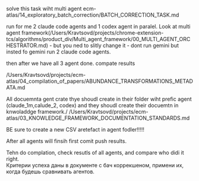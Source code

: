 solve this task wiht multi agent ecm-atlas/14_exploratory_batch_correction/BATCH_CORRECTION_TASK.md

run for me 2 claude code agents and 1 codex agent in paralel. Look at multi agent framework(/Users/Kravtsovd/projects/chrome-extension-tcs/algorithms/product_div/Multi_agent_framework/00_MULTI_AGENT_ORCHESTRATOR.md) - but you ned to slitly change it - dont run gemini
but insted fo gemini run 2 claude code agents. 

then after we have all 3 agent done. compate results 

/Users/Kravtsovd/projects/ecm-atlas/04_compilation_of_papers/ABUNDANCE_TRANSFORMATIONS_METADATA.md

All docuemnta gent crate thye shoudl create in their folder wiht prefic agent (claude_1m,calude_2, codex) and they shoudl create their docuemtn in knwoladdge framework./ /Users/Kravtsovd/projects/ecm-atlas/03_KNOWLEDGE_FRAMEWORK_DOCUMENTATION_STANDARDS.md

BE sure to create  a new CSV aretefact in agent fodler!!!!! 

After all agents will finsih first comit push results. 

Tehn do complation, check resutls of all agents, and compare who didi it right.  
Критерии успеха даны в документе с бач коррекшеном, примени их, когда будешь сравнивать агентов. 